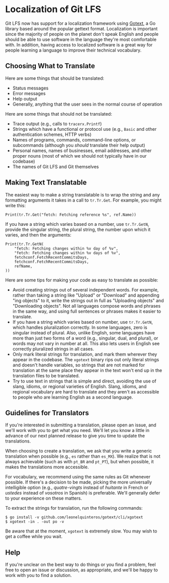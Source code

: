 # Localization of Git LFS

Git LFS now has support for a localization framework using [Gotext](https://github.com/leonelquinteros/gotext), a Go library based around the popular gettext format.
Localization is important since the majority of people on the planet don't speak English and people should be able to use software in the language they're most comfortable with.
In addition, having access to localized software is a great way for people learning a language to improve their technical vocabulary.

## Choosing What to Translate

Here are some things that should be translated:

* Status messages
* Error messages
* Help output
* Generally, anything that the user sees in the normal course of operation

Here are some things that should not be translated:

* Trace output (e.g., calls to `tracerx.Printf`)
* Strings which have a functional or protocol use (e.g., `Basic` and other authentication schemes, HTTP verbs)
* Names of programs, commands, command-line options, or subcommands (although you _should_ translate their help output)
* Personal names, names of businesses, email addresses, and other proper nouns (most of which we should not typically have in our codebase)
* The names of Git LFS and Git themselves

## Making Text Translatable

The easiest way to make a string translatable is to wrap the string and any formatting arguments it takes in a call to `tr.Tr.Get`.
For example, you might write this:

```
Print(tr.Tr.Get("fetch: Fetching reference %s", ref.Name))
```

If you have a string which varies based on a number, use `tr.Tr.GetN`, provide the singular string, the plural string, the number upon which it varies, and then the arguments:

```
Print(tr.Tr.GetN(
	"fetch: Fetching changes within %v day of %v",
	"fetch: Fetching changes within %v days of %v",
	fetchconf.FetchRecentCommitsDays,
	fetchconf.FetchRecentCommitsDays,
	refName,
))
```

Here are some tips for making your code as easy to translate as possible:

* Avoid creating strings out of several independent words.
  For example, rather than taking a string like "Upload" or "Download" and appending "ing objects" to it, write the strings out in full as "Uploading objects" and "Downloading objects".
  Not all languages compose words and phrases in the same way, and using full sentences or phrases makes it easier to translate.
* If you have a string which varies based on number, use `tr.Tr.GetN`, which handles pluralization correctly.
  In some languages, zero is singular instead of plural.  Also, unlike English, some languages have more than just two forms of a word (e.g., singular, dual, and plural), or words may not vary in number at all.
  This also lets users in English see correctly pluralized strings in all cases.
* Only mark literal strings for translation, and mark them wherever they appear in the codebase.
  The `xgotext` binary rips out only literal strings and doesn't handle variables, so strings that are not marked for translation at the same place they appear in the text won't end up in the translation files to be translated.
* Try to use text in strings that is simple and direct, avoiding the use of slang, idioms, or regional varieties of English.
  Slang, idioms, and regional vocabulary are hard to translate and they aren't as accessible to people who are learning English as a second language.

## Guidelines for Translators

If you're interested in submitting a translation, please open an issue, and we'll work with you to get what you need.
We'll let you know a little in advance of our next planned release to give you time to update the translations.

When choosing to create a translation, we ask that you write a generic translation when possible (e.g., `es` rather than `es_MX`).
We realize that is not always achievable (such as with `pt_BR` and `pt_PT`), but when possible, it makes the translations more accessible.

For vocabulary, we recommend using the same rules as Git whenever possible.
If there's a decision to be made, picking the more universally intelligible option (e.g., _quatre-vingts_ instead of _huitante_ in French or _ustedes_ instead of _vosotros_ in Spanish) is preferable.
We'll generally defer to your experience on these matters.

To extract the strings for translation, run the following commands:

```
$ go install -v github.com/leonelquinteros/gotext/cli/xgotext
$ xgotext -in . -out po -v
```

Be aware that at the moment, `xgotext` is extremely slow.
You may wish to get a coffee while you wait.

## Help

If you're unclear on the best way to do things or you find a problem, feel free to open an issue or discussion, as appropriate, and we'll be happy to work with you to find a solution.

